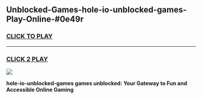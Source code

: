 
## Unblocked-Games-hole-io-unblocked-games-Play-Online-#0e49r
<h3>
<a href="https://premium.freeplayer.one?title=hole-io-unblocked-games&ref=27F">CLICK TO PLAY</a></h3>
<hr>

<h3>
<a href="https://premium.freeplayer.one?title=hole-io-unblocked-games&ref=27F">CLICK 2 PLAY</a>
  
</h3>

<a href="https://premium.freeplayer.one?title=hole-io-unblocked-games&ref=27F"><img src="https://clearcache.store/games.png"></a>


**hole-io-unblocked-games games unblocked: Your Gateway to Fun and Accessible Online Gaming**
